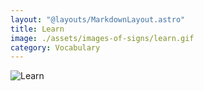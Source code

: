 ```yaml
---
layout: "@layouts/MarkdownLayout.astro"
title: Learn
image: ./assets/images-of-signs/learn.gif
category: Vocabulary
---
```


![Learn](@signs/learn.gif)
